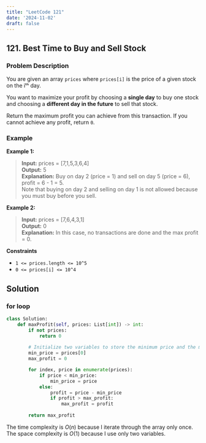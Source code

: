```yaml
---
title: "LeetCode 121"
date: '2024-11-02'
draft: false
---
```


## 121. Best Time to Buy and Sell Stock

### Problem Description

You are given an array `prices` where `prices[i]` is the price of a given stock on the iᵗʰ day.

You want to maximize your profit by choosing a **single day** to buy one stock and choosing a **different day in the future** to sell that stock.

Return the maximum profit you can achieve from this transaction. If you cannot achieve any profit, return `0`.

### Example

**Example 1:**
>**Input:** prices = [7,1,5,3,6,4]  
**Output:** 5  
**Explanation:** 
Buy on day 2 (price = 1) and sell on day 5 (price = 6), profit = 6 - 1 = 5.  
Note that buying on day 2 and selling on day 1 is not allowed because you must buy before you sell.  

**Example 2:**
>**Input:** prices = [7,6,4,3,1]  
**Output:** 0  
**Explanation:** 
In this case, no transactions are done and the max profit = 0.


**Constraints**
- `1 <= prices.length <= 10^5`
- `0 <= prices[i] <= 10^4`

## Solution

### for loop

```python
class Solution:
    def maxProfit(self, prices: List[int]) -> int:
        if not prices:
            return 0
            
        # Initialize two variables to store the minimum price and the maximum profit
        min_price = prices[0]
        max_profit = 0

        for index, price in enumerate(prices):
            if price < min_price:
                min_price = price
            else:
                profit = price - min_price
                if profit > max_profit:
                    max_profit = profit
        
        return max_profit
```

The time complexity is $O(n)$ because I iterate through the array only once. The space complexity is $O(1)$ because I use only two variables.
